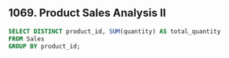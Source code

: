 ## 1069. Product Sales Analysis II
~~~SQL
SELECT DISTINCT product_id, SUM(quantity) AS total_quantity
FROM Sales 
GROUP BY product_id;
~~~
